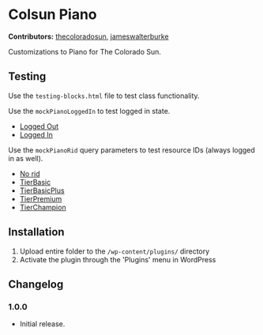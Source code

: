 # Colsun Piano #
**Contributors:** [thecoloradosun](https://profiles.wordpress.org/thecoloradosun/), [jameswalterburke](https://profiles.wordpress.org/jameswalterburke/)  

Customizations to Piano for The Colorado Sun.

## Testing ##
Use the `testing-blocks.html` file to test class functionality.

Use the `mockPianoLoggedIn` to test logged in state.
* [Logged Out](https://coloradosun.newspackstaging.com/piano-classes/?mockPianoLoggedIn=false)
* [Logged In](https://coloradosun.newspackstaging.com/piano-classes/?mockPianoLoggedIn=true)

Use the `mockPianoRid` query parameters to test resource IDs (always logged in as well).
* [No rid](https://coloradosun.newspackstaging.com/piano-classes/?mockPianoLoggedIn=true)
* [TierBasic](https://coloradosun.newspackstaging.com/piano-classes/?mockPianoLoggedIn=true&rid=TierBasic)
* [TierBasicPlus](https://coloradosun.newspackstaging.com/piano-classes/?mockPianoLoggedIn=true&rid=TierBasicPlus)
* [TierPremium](https://coloradosun.newspackstaging.com/piano-classes/?mockPianoLoggedIn=true&rid=TierPremium)
* [TierChampion](https://coloradosun.newspackstaging.com/piano-classes/?mockPianoLoggedIn=true&rid=TierChampion)

## Installation ##

1. Upload entire folder to the `/wp-content/plugins/` directory
1. Activate the plugin through the 'Plugins' menu in WordPress

## Changelog ##

### 1.0.0 ###
* Initial release.

